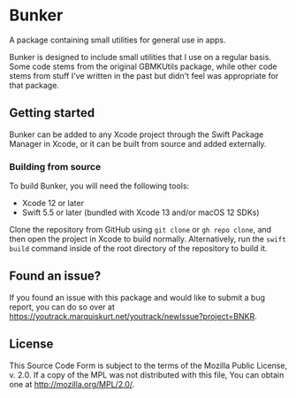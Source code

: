 # Bunker

A package containing small utilities for general use in apps.

Bunker is designed to include small utilities that I use on a regular basis. Some code stems from the
original GBMKUtils package, while other code stems from stuff I've written in the past but didn't feel
was appropriate for that package.

## Getting started

Bunker can be added to any Xcode project through the Swift Package Manager in Xcode, or it can be built
from source and added externally.

### Building from source

To build Bunker, you will need the following tools:
- Xcode 12 or later
- Swift 5.5 or later (bundled with Xcode 13 and/or macOS 12 SDKs)

Clone the repository from GitHub using `git clone` or `gh repo clone`, and then open the project in Xcode
to build normally. Alternatively, run the `swift build` command inside of the root directory of the 
repository to build it.

## Found an issue?

If you found an issue with this package and would like to submit a bug report, you can do so over at
https://youtrack.marquiskurt.net/youtrack/newIssue?project=BNKR.

## License

This Source Code Form is subject to the terms of the Mozilla Public License, v. 2.0. If a copy of the MPL
was not distributed with this file, You can obtain one at http://mozilla.org/MPL/2.0/.
